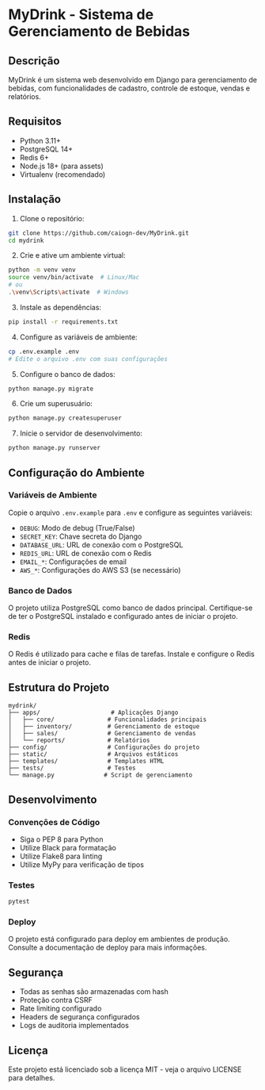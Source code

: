 # MyDrink - Sistema de Gerenciamento de Bebidas

## Descrição
MyDrink é um sistema web desenvolvido em Django para gerenciamento de bebidas, com funcionalidades de cadastro, controle de estoque, vendas e relatórios.

## Requisitos
- Python 3.11+
- PostgreSQL 14+
- Redis 6+
- Node.js 18+ (para assets)
- Virtualenv (recomendado)

## Instalação

1. Clone o repositório:
```bash
git clone https://github.com/caiogn-dev/MyDrink.git
cd mydrink
```

2. Crie e ative um ambiente virtual:
```bash
python -m venv venv
source venv/bin/activate  # Linux/Mac
# ou
.\venv\Scripts\activate  # Windows
```

3. Instale as dependências:
```bash
pip install -r requirements.txt
```

4. Configure as variáveis de ambiente:
```bash
cp .env.example .env
# Edite o arquivo .env com suas configurações
```

5. Configure o banco de dados:
```bash
python manage.py migrate
```

6. Crie um superusuário:
```bash
python manage.py createsuperuser
```

7. Inicie o servidor de desenvolvimento:
```bash
python manage.py runserver
```

## Configuração do Ambiente

### Variáveis de Ambiente
Copie o arquivo `.env.example` para `.env` e configure as seguintes variáveis:

- `DEBUG`: Modo de debug (True/False)
- `SECRET_KEY`: Chave secreta do Django
- `DATABASE_URL`: URL de conexão com o PostgreSQL
- `REDIS_URL`: URL de conexão com o Redis
- `EMAIL_*`: Configurações de email
- `AWS_*`: Configurações do AWS S3 (se necessário)

### Banco de Dados
O projeto utiliza PostgreSQL como banco de dados principal. Certifique-se de ter o PostgreSQL instalado e configurado antes de iniciar o projeto.

### Redis
O Redis é utilizado para cache e filas de tarefas. Instale e configure o Redis antes de iniciar o projeto.

## Estrutura do Projeto

```
mydrink/
├── apps/                    # Aplicações Django
│   ├── core/               # Funcionalidades principais
│   ├── inventory/          # Gerenciamento de estoque
│   ├── sales/              # Gerenciamento de vendas
│   └── reports/            # Relatórios
├── config/                 # Configurações do projeto
├── static/                 # Arquivos estáticos
├── templates/              # Templates HTML
├── tests/                  # Testes
└── manage.py              # Script de gerenciamento
```

## Desenvolvimento

### Convenções de Código
- Siga o PEP 8 para Python
- Utilize Black para formatação
- Utilize Flake8 para linting
- Utilize MyPy para verificação de tipos

### Testes
```bash
pytest
```

### Deploy
O projeto está configurado para deploy em ambientes de produção. Consulte a documentação de deploy para mais informações.

## Segurança
- Todas as senhas são armazenadas com hash
- Proteção contra CSRF
- Rate limiting configurado
- Headers de segurança configurados
- Logs de auditoria implementados

## Licença
Este projeto está licenciado sob a licença MIT - veja o arquivo LICENSE para detalhes. 
